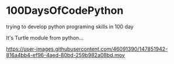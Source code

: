 # 100DaysOfCodePython
trying to develop python programing skills in 100 day

It's Turtle module from python...



https://user-images.githubusercontent.com/46091390/147851942-816a4bb4-ef96-4aed-80bd-259b982a08bd.mov

